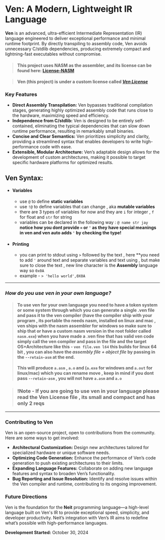 # Ven: A Modern, Lightweight IR Language

**Ven** is an advanced, ultra-efficient Intermediate Representation (IR) language engineered to deliver exceptional performance and minimal runtime footprint. By directly transpiling to assembly code, Ven avoids unnecessary C/stdlib dependencies, producing extremely compact and lightning-fast executables without compromise.

> #### This project uses NASM as the assembler, and its license can be found here: **[License-NASM](tools/LICENSE-NASM)**

> #### Ven (this project) is under a custom license called ***[Ven License](LICENSE)***

### Key Features

* **Direct Assembly Transpilation:** Ven bypasses traditional compilation stages, generating highly optimized assembly code that runs close to the hardware, maximizing speed and efficiency.
* **Independence from C/stdlib:** Ven is designed to be entirely self-contained, eliminating the typical dependencies that can slow down runtime performance, resulting in remarkably small binaries.
* **Concise and Clear Semantics:** Ven prioritizes simplicity and clarity, providing a streamlined syntax that enables developers to write high-performance code with ease.
* **Extensible, Modular Architecture:** Ven’s adaptable design allows for the development of custom architectures, making it possible to target specific hardware platforms for optimized results.



## Ven Syntax:
- #### Variables
    - use ``@`` to define **static variables**
    - use ``!@`` to define variables that can change , aka **mutable variables**
    - there are 3 types of variables for now and they are ``i`` for integer , ``f`` for float and ``str`` for string 
    - variables can be declared in the following way : ``@ name str jay`` **notice how you dont provide ``=`` or `'` as they have special meanings in ven and ven auto adds ``'`` by checking the type!**
- #### Printing
    - you can print to stdout using `>` followed by the text , here **you need to add `'` around text and separate variables and text using , but make sure to close the text , new line character is the **Assembly** language way so ``0x0A``
    - example - ``> 'hello world',0X0A``


---

### ***How do you use ven in your own language?***
> #### To use ven for your own language you need to have a token system or some system through which you can generate a single .ven file and pass it to the ven compiler (have the compiler ship with your program , its portable tho needs nasm, installed on linux and mac , ven ships with the nasm assembler for windows so make sure to ship that or have a custom nasm version in the root folder called ``nasm.exe``) when you have made a .ven fine that has valid ven code simply call the ven compiler and pass in the file and the target OS+Architecture like this - ``ven file.ven l64`` this builds for linux 64 bit , you can also have the ***assembly file + object file*** by passing in the ``--retain-asm`` at the end.
> **This will produce ``a.asm`` , ``a.o`` and (``a.exe`` for windows and ``a.out`` for linux/mac) which you can rename move , keep in mind if you dont pass ``--retain-asm`` , you will not have ``a.asm`` and ``a.o``**

> ### !Note - If you are going to use ven in your language please read the Ven License file , its small and compact and has only 2 reqs

---
### Contributing to Ven

Ven is an open-source project, open to contributions from the community. Here are some ways to get involved:

* **Architectural Customization:** Design new architectures tailored for specialized hardware or unique software needs.
* **Optimizing Code Generation:** Enhance the performance of Ven’s code generation to push existing architectures to their limits.
* **Expanding Language Features:** Collaborate on adding new language features and syntax to broaden Ven’s functionality.
* **Bug Reporting and Issue Resolution:** Identify and resolve issues within the Ven compiler and runtime, contributing to its ongoing improvement.

### Future Directions

Ven is the foundation for the **Neit** programming language—a high-level language built on Ven's IR to provide exceptional speed, simplicity, and developer productivity. Neit’s integration with Ven’s IR aims to redefine what’s possible with high-performance languages.

**Development Started:** October 30, 2024
